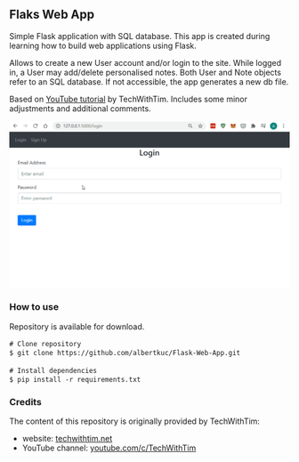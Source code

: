 ## Flaks Web App
Simple Flask application with SQL database. This app is created during learning how to build web applications using 
Flask. 

Allows to create a new User account and/or login to the site. While logged in, a User may add/delete personalised 
notes. Both User and Note objects refer to an SQL database. If not accessible, the app generates a new db file.

Based on [YouTube tutorial](https://www.youtube.com/watch?v=dam0GPOAvVI) by TechWithTim. Includes some minor adjustments 
and additional comments.


<kbd>![](img/run_sample.gif)</kbd>

### How to use
Repository is available for download.
```
# Clone repository
$ git clone https://github.com/albertkuc/Flask-Web-App.git

# Install dependencies
$ pip install -r requirements.txt
```

### Credits
The content of this repository is originally provided by TechWithTim:
* website: [techwithtim.net](https://www.techwithtim.net/)
* YouTube channel: [youtube.com/c/TechWithTim](https://www.youtube.com/c/TechWithTim/featured)
